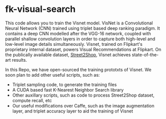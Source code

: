 # fk-visual-search
This code allows you to train the Visnet model. VisNet is a Convolutional Neural Network (CNN) trained using triplet based deep ranking paradigm. It contains a deep CNN modelled after the VGG-16 network, coupled with parallel shallow convolution layers in order to capture both high-level and low-level image details simultaneously. Visnet, trained on Flipkart's proprietary internal dataset, powers Visual Recommendations at Flipkart. On the publically available dataset, [Street2Shop](http://tamaraberg.com/street2shop/), Visnet achieves state-of-the-art results.

In this Repo, we have open-sourced the training prototxts of Visnet. We soon plan to add other useful scripts, such as:
* Triplet sampling code, to generate the training files
* A CUDA based fast K-Nearest Neighbor Search library
* Other auxillary scripts, such as code to process Street2Shop dataset, compute recall, etc
* Our useful modifications over Caffe, such as the image augmentation layer, and triplet accuracy layer to aid the training of Visnet
